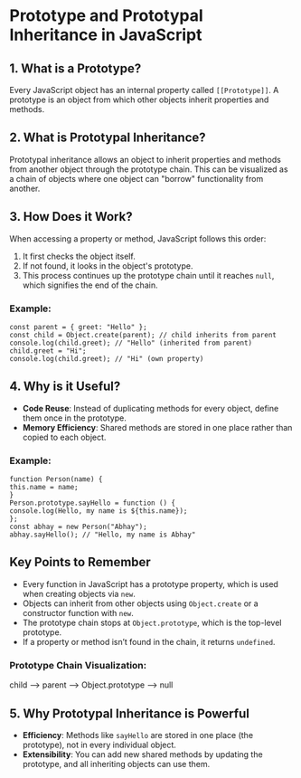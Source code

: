 # Prototype and Prototypal Inheritance in JavaScript

## 1. What is a Prototype?
Every JavaScript object has an internal property called `[[Prototype]]`. A prototype is an object from which other objects inherit properties and methods.

## 2. What is Prototypal Inheritance?
Prototypal inheritance allows an object to inherit properties and methods from another object through the prototype chain. This can be visualized as a chain of objects where one object can "borrow" functionality from another.

## 3. How Does it Work?
When accessing a property or method, JavaScript follows this order:
1. It first checks the object itself.
2. If not found, it looks in the object's prototype.
3. This process continues up the prototype chain until it reaches `null`, which signifies the end of the chain.

### Example:

```
const parent = { greet: "Hello" };
const child = Object.create(parent); // child inherits from parent
console.log(child.greet); // "Hello" (inherited from parent)
child.greet = "Hi";
console.log(child.greet); // "Hi" (own property)

```


## 4. Why is it Useful?
- **Code Reuse**: Instead of duplicating methods for every object, define them once in the prototype.
- **Memory Efficiency**: Shared methods are stored in one place rather than copied to each object.

### Example:

```
function Person(name) {
this.name = name;
}
Person.prototype.sayHello = function () {
console.log(Hello, my name is ${this.name});
};
const abhay = new Person("Abhay");
abhay.sayHello(); // "Hello, my name is Abhay"
```



## Key Points to Remember
- Every function in JavaScript has a prototype property, which is used when creating objects via `new`.
- Objects can inherit from other objects using `Object.create` or a constructor function with `new`.
- The prototype chain stops at `Object.prototype`, which is the top-level prototype.
- If a property or method isn’t found in the chain, it returns `undefined`.

### Prototype Chain Visualization:

child --> parent --> Object.prototype --> null


## 5. Why Prototypal Inheritance is Powerful
- **Efficiency**: Methods like `sayHello` are stored in one place (the prototype), not in every individual object.
- **Extensibility**: You can add new shared methods by updating the prototype, and all inheriting objects can use them.